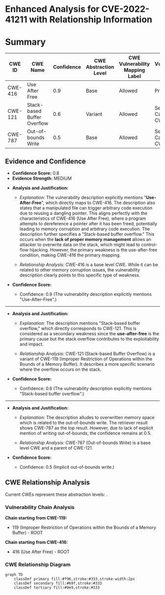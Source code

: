 # Enhanced Analysis for CVE-2022-41211 with Relationship Information

# Summary
| CWE ID | CWE Name | Confidence | CWE Abstraction Level | CWE Vulnerability Mapping Label | CWE-Vulnerability Mapping Notes |
|---|---|---|---|---|---|
| CWE-416 | Use After Free | 0.9 | Base | Allowed | Primary CWE |
| CWE-121 | Stack-based Buffer Overflow | 0.6 | Variant | Allowed | Secondary Candidate CWE |
| CWE-787 | Out-of-bounds Write | 0.5 | Base | Allowed | Secondary Candidate CWE |

## Evidence and Confidence

*   **Confidence Score:** 0.8
*   **Evidence Strength:** MEDIUM

- **Analysis and Justification:**  
  - *Explanation:* The vulnerability description explicitly mentions "**Use-After-Free**", which directly maps to CWE-416. The description also states that a manipulated file can trigger arbitrary code execution due to reusing a dangling pointer. This aligns perfectly with the characteristics of CWE-416 (Use After Free), where a program attempts to dereference a pointer after it has been freed, potentially leading to memory corruption and arbitrary code execution. The description further specifies a "Stack-based buffer overflow." This occurs when the **lack of proper memory management** allows an attacker to overwrite data on the stack, which might lead to control-flow hijacking. However, the primary weakness is the use-after-free condition, making CWE-416 the primary mapping.

  - *Relationship Analysis:* CWE-416 is a base level CWE. While it can be related to other memory corruption issues, the vulnerability description clearly points to this specific type of weakness.

- **Confidence Score:**  
  - Confidence: 0.9 (The vulnerability description explicitly mentions "Use-After-Free".)

---
- **Analysis and Justification:**  
  - *Explanation:* The description mentions "Stack-based buffer overflow," which directly corresponds to CWE-121. This is considered as a secondary weakness since the **use-after-free** is the primary cause but the stack overflow contributes to the exploitability and impact.

  - *Relationship Analysis:* CWE-121 (Stack-based Buffer Overflow) is a variant of CWE-119 (Improper Restriction of Operations within the Bounds of a Memory Buffer). It describes a more specific scenario where the overflow occurs on the stack.

- **Confidence Score:**  
  - Confidence: 0.6 (The vulnerability description explicitly mentions "Stack-based buffer overflow".)

---
- **Analysis and Justification:**  
  - *Explanation:* The description alludes to overwritten memory space which is related to the out-of-bounds write. The retriever result shows CWE-787 as the top result. However, due to lack of explicit mention of writing out-of-bounds, the confidence remains at 0.5.

  - *Relationship Analysis:* CWE-787 (Out-of-bounds Write) is a base level CWE and a parent of CWE-121.

- **Confidence Score:**  
  - Confidence: 0.5 (Implicit out-of-bounds write.)


## CWE Relationship Analysis

Current CWEs represent these abstraction levels: .


### Vulnerability Chain Analysis

**Chain starting from CWE-119:**
- 119 (Improper Restriction of Operations within the Bounds of a Memory Buffer) - ROOT


**Chain starting from CWE-416:**
- 416 (Use After Free) - ROOT



### CWE Relationship Diagram

```mermaid
graph TD
    classDef primary fill:#f96,stroke:#333,stroke-width:2px
    classDef secondary fill:#69f,stroke:#333
    classDef tertiary fill:#9e9,stroke:#333
```
